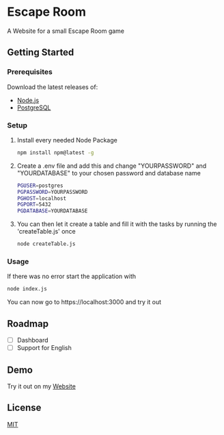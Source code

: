 
# Escape Room

A Website for a small Escape Room game

## Getting Started

### Prerequisites

Download the latest releases of: 
- [Node.js](https://nodejs.org/en/download/package-manager)
- [PostgreSQL](https://www.postgresql.org/download)

### Setup

1. Install every needed Node Package
   ```sh
   npm install npm@latest -g
   ```

2. Create a .env file and add this and change "YOURPASSWORD" and "YOURDATABASE" to your chosen password and database name
   ```sh
   PGUSER=postgres
   PGPASSWORD=YOURPASSWORD
   PGHOST=localhost
   PGPORT=5432
   PGDATABASE=YOURDATABASE
   ```
3. You can then let it create a table and fill it with the tasks by running the 'createTable.js' once
   ```sh
   node createTable.js
   ```

### Usage

If there was no error start the application with
   ```sh
   node index.js
   ```

You can now go to https://localhost:3000 and try it out

## Roadmap

- [ ] Dashboard
- [ ] Support for English

## Demo

Try it out on my [Website](https://projects.anschalten.dev/escape)

## License

[MIT](https://choosealicense.com/licenses/mit/)
